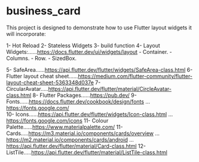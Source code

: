 # business_card

This project is designed to demonstrate how to use Flutter layout widgets it will incorporate:

 1- Hot Reload
 2- Stateless Widgets
 3- build function
 4- Layout Widgets:......https://docs.flutter.dev/ui/widgets/layout
    - Container.
    - Columns.
    - Row.
    - SizedBox.

 5-  SafeArea......https://api.flutter.dev/flutter/widgets/SafeArea-class.html
 6-  Flutter layout cheat sheet......https://medium.com/flutter-community/flutter-layout-cheat-sheet-5363348d037e
 7-  CircularAvatar.....https://api.flutter.dev/flutter/material/CircleAvatar-class.html
 8-  Flutter Packages......https://pub.dev/
 9-  Fonts......https://docs.flutter.dev/cookbook/design/fonts  ...  https://fonts.google.com/  
 10- Icons......https://api.flutter.dev/flutter/widgets/Icon-class.html  ...  https://fonts.google.com/icons
 11- Colour Palette......https://www.materialpalette.com/
 11- Cards.....https://m3.material.io/components/cards/overview  ...  https://m2.material.io/components/cards/android  ...  https://api.flutter.dev/flutter/material/Card-class.html 
 12- ListTile.....https://api.flutter.dev/flutter/material/ListTile-class.html


